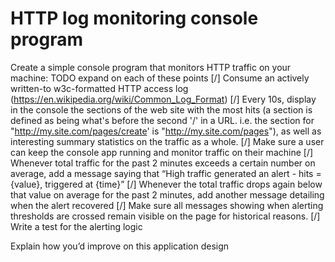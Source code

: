 # HTTP log monitoring console program

Create a simple console program that monitors HTTP traffic on your machine:
TODO expand on each of these points
[/] Consume an actively written-to w3c-formatted HTTP access log (https://en.wikipedia.org/wiki/Common_Log_Format)
[/] Every 10s, display in the console the sections of the web site with the most hits (a section is defined as being what's before the second '/' in a URL. i.e. the section for "http://my.site.com/pages/create' is "http://my.site.com/pages"), as well as interesting summary statistics on the traffic as a whole.
[/] Make sure a user can keep the console app running and monitor traffic on their machine
[/] Whenever total traffic for the past 2 minutes exceeds a certain number on average, add a message saying that “High traffic generated an alert - hits = {value}, triggered at {time}”
[/] Whenever the total traffic drops again below that value on average for the past 2 minutes, add another message detailing when the alert recovered
[/] Make sure all messages showing when alerting thresholds are crossed remain visible on the page for historical reasons.
[/] Write a test for the alerting logic

Explain how you’d improve on this application design